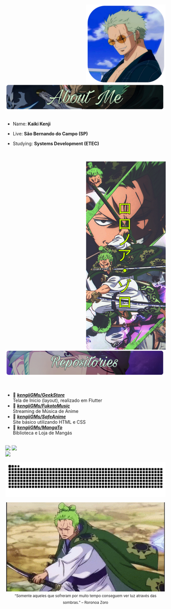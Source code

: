 ## 
<div>
   
   <img src="img/IconZoroB.png" width="250" align="right" />
   <br/>
   <br/>
   
   <div align="start">
   <img src="img/AboutMeZoro.png" width="500"/>
   </div>
   
   <br/>
   
   
   <div>
   
- Name: **Kaiki Kenji** 

- Live: **São Bernando do Campo (SP)**

- Studying: **Systems Development (ETEC)**

   </div>

   <br/>
   <br/>

   
   <div align="center">
      <img src="img/bannerZoro.jpg" width="250" align="right" />
   </div>
   <br/>
   
   <div align="start">
      <img src="img/RepositoriesZoro.png" width="500"/>
   </div>
  
  </br> 
  </br> 
  
  
   
* 📗 [***kengiiGMs/GeekStore***](https://github.com/kengiiGMs/GeekStore.git) <br/>
 Tela de Inicio (layout), realizado em Flutter
* 📗 [***kengiiGMs/FukotoMusic***](https://github.com/kengiiGMs/FukotoMusic) <br/>
 Streaming de Música de Anime
* 📗 [***kengiiGMs/SafeAnime***](https://github.com/kengiiGMs/SafeAnime) <br/>
 Site básico utilizando HTML e CSS
* 📗 [***kengiiGMs/MangaTo***](https://github.com/kengiiGMs/MangaTo) <br/>
 Biblioteca e Loja de Mangás
 
 

</br>
  
<div> 
   <img height="170px" src="https://github-readme-stats-sigma-five.vercel.app/api?username=KengiiGMs&show_icons=true&theme=algolia">
   <img height="170px" src="https://github-readme-stats-sigma-five.vercel.app/api/top-langs/?username=KengiiGMs&layout=compact&theme=algolia">  
</div>
<div> 
    <img height="40px" src="https://skillicons.dev/icons?i=html,css,bootstrap,react,js,jquery,php,mysql,java,cs,flutter" />
        
 ![Snake animation](https://github.com/KengiiGMs/KengiiGMs/blob/output/github-contribution-grid-snake.svg)
 
</div>

</div>


<p align="center">
   <img src="img/zoro.gif" align="center"><br/>
   <sub> “Somente aqueles que sofreram por muito tempo conseguem ver luz através das sombras.” – Roronoa Zoro</sub>
</p>




 
